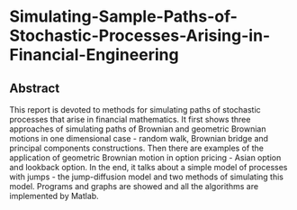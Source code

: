 # Simulating-Sample-Paths-of-Stochastic-Processes-Arising-in-Financial-Engineering


## Abstract

This report is devoted to methods for simulating paths of stochastic processes that arise in financial mathematics. It first shows three approaches of simulating paths of Brownian and geometric Brownian motions in one dimensional case - random walk, Brownian bridge and principal components constructions. Then there are examples of the application of geometric Brownian motion in option pricing - Asian option and lookback option. In the end, it talks about a simple model of processes with jumps - the jump-diffusion model and two methods of simulating this model. Programs and graphs are showed and all the algorithms are implemented by Matlab.
